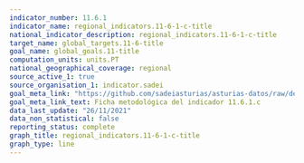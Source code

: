 ```yaml
---
indicator_number: 11.6.1
indicator_name: regional_indicators.11-6-1-c-title
national_indicator_description: regional_indicators.11-6-1-c-title
target_name: global_targets.11-6-title
goal_name: global_goals.11-title
computation_units: units.PT
national_geographical_coverage: regional
source_active_1: true
source_organisation_1: indicator.sadei
goal_meta_link: "https://github.com/sadeiasturias/asturias-datos/raw/develop/descargas/metodologia/11.6.1.c.pdf"
goal_meta_link_text: Ficha metodológica del indicador 11.6.1.c
data_last_update: "26/11/2021"
data_non_statistical: false
reporting_status: complete
graph_title: regional_indicators.11-6-1-c-title
graph_type: line
---
```

